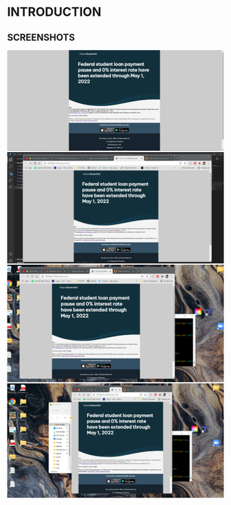 # INTRODUCTION

## SCREENSHOTS
![Screen1](https://github.com/kyledeguzmanx/fDev-emailTemplate-FSA/blob/master/img/Screenshot1.png)
![Screen2](https://github.com/kyledeguzmanx/fDev-emailTemplate-FSA/blob/master/img/Screenshot2.png)
![Screen3](https://github.com/kyledeguzmanx/fDev-emailTemplate-FSA/blob/master/img/Screenshot3.png)
![Screen4](https://github.com/kyledeguzmanx/fDev-emailTemplate-FSA/blob/master/img/Screenshot4.png)